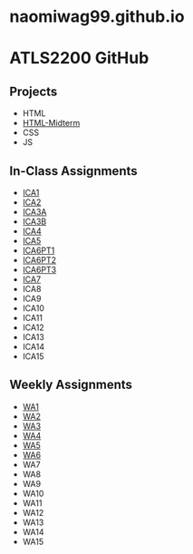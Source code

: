 # naomiwag99.github.io


# ATLS2200 GitHub


## Projects 

* HTML
* [HTML-Midterm](https://naomiwag99.github.io/html-midterm/page5.html)
* CSS 
* JS

## In-Class Assignments 

* [ICA1](https://naomiwag99.github.io/)
* [ICA2](/ICA2-complete.pdf)
* [ICA3A](/ica/ica3a.html)
* [ICA3B](/ica/ica3b.html)
* [ICA4](/ica/ica4.html)
* [ICA5](/ica/ica5.html)
* [ICA6PT1](/ica/ica6/ica6-part1.html)
* [ICA6PT2](ica/ica6/ica6-part2.html)
* [ICA6PT3](ica/ica6/ica6-part3.html)
* [ICA7](/ica/ica7.html)
* ICA8
* ICA9
* ICA10
* ICA11
* ICA12
* ICA13
* ICA14
* ICA15

## Weekly Assignments 

* [WA1](https://naomiwag99.github.io/wa/wa1.html)
* [WA2](https://naomiwag99.github.io/wa/wa2.html)
* [WA3](https://naomiwag99.github.io/wa/wa3.html)
* [WA4](https://naomiwag99.github.io/wa/wa4.html)
* [WA5](https://naomiwag99.github.io/wa/wa5.html)
* [WA6](https://naomiwag99.github.io/wa/wa6.html)
* WA7
* WA8
* WA9
* WA10
* WA11
* WA12
* WA13
* WA14
* WA15

